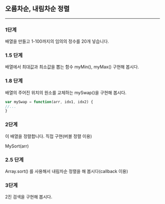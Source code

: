 ## 오름차순, 내림차순 정렬
---

### 1단계

배열을 만들고 1-100까지의 임의의 정수를 20개 넣습니다.

### 1.5 단계

배열에서 최대값과 최소값을 뽑는 함수 myMin(), myMax() 구현해 봅시다.

### 1.8 단계

배열의 주어진 위치의 원소를 교체하는 mySwap()을 구현해 봅시다.
```JavaScript
var mySwap = function(arr, idx1, idx2) {
//...
}
```
### 2단계

이 배열을 정렬합니다. 직접 구현(버블 정렬 이용)

MySort(arr)
### 2.5 단계

Array.sort() 를 사용해서 내림차순 정렬을 해 봅시다(callback 이용)

### 3단계

2진 검색을 구현해 봅시다.
